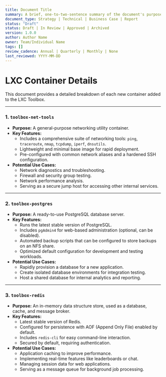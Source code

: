 ```yaml
---
title: Document Title
summary: A brief, one-to-two-sentence summary of the document's purpose and content.
document_type: Strategy | Technical | Business Case | Report
status: "Draft"
status: Draft | In Review | Approved | Archived
version: 1.0.0
author: Author Name
owner: Team/Individual Name
tags: []
review_cadence: Annual | Quarterly | Monthly | None
last_reviewed: YYYY-MM-DD
---
```

# LXC Container Details

This document provides a detailed breakdown of each new container added to the LXC Toolbox.

---

### 1. **`toolbox-net-tools`**

*   **Purpose:** A general-purpose networking utility container.
*   **Key Features:**
    *   Includes a comprehensive suite of networking tools: `ping`, `traceroute`, `nmap`, `tcpdump`, `iperf`, `dnsutils`.
    *   Lightweight and minimal base image for rapid deployment.
    *   Pre-configured with common network aliases and a hardened SSH configuration.
*   **Potential Use Cases:**
    *   Network diagnostics and troubleshooting.
    *   Firewall and security group testing.
    *   Network performance analysis.
    *   Serving as a secure jump host for accessing other internal services.

---

### 2. **`toolbox-postgres`**

*   **Purpose:** A ready-to-use PostgreSQL database server.
*   **Key Features:**
    *   Runs the latest stable version of PostgreSQL.
    *   Includes `pgAdmin4` for web-based administration (optional, can be disabled).
    *   Automated backup scripts that can be configured to store backups on an NFS share.
    *   Optimized default configuration for development and testing workloads.
*   **Potential Use Cases:**
    *   Rapidly provision a database for a new application.
    *   Create isolated database environments for integration testing.
    *   Host a shared database for internal analytics and reporting.

---

### 3. **`toolbox-redis`**

*   **Purpose:** An in-memory data structure store, used as a database, cache, and message broker.
*   **Key Features:**
    *   Latest stable version of Redis.
    *   Configured for persistence with AOF (Append Only File) enabled by default.
    *   Includes `redis-cli` for easy command-line interaction.
    *   Secured by default, requiring authentication.
*   **Potential Use Cases:**
    *   Application caching to improve performance.
    *   Implementing real-time features like leaderboards or chat.
    *   Managing session data for web applications.
    *   Serving as a message queue for background job processing.
